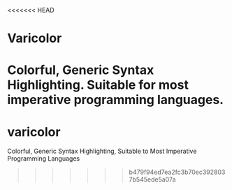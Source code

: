 <<<<<<< HEAD
# Varicolor

Colorful, Generic Syntax Highlighting. Suitable for most imperative programming languages.
=======
# varicolor
Colorful, Generic Syntax Highlighting, Suitable to Most Imperative Programming Languages
>>>>>>> b479f94ed7ea2fc3b70ec3928037b545ede5a07a
